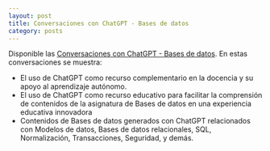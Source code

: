 ```yaml
---
layout: post
title: Conversaciones con ChatGPT - Bases de datos
category: posts
---
```


Disponible las [Conversaciones con ChatGPT - Bases de datos](https://ualmtorres.github.io/ConversacionesConChatGPTBD/). En estas conversaciones se muestra:

* El uso de ChatGPT como recurso complementario en la docencia y su apoyo al aprendizaje autónomo.
* El uso de ChatGPT como recurso educativo para facilitar la comprensión de contenidos de la asignatura de Bases de datos en una experiencia educativa innovadora
* Contenidos de Bases de datos generados con ChatGPT relacionados con Modelos de datos, Bases de datos relacionales, SQL, Normalización, Transacciones, Seguridad, y demás.